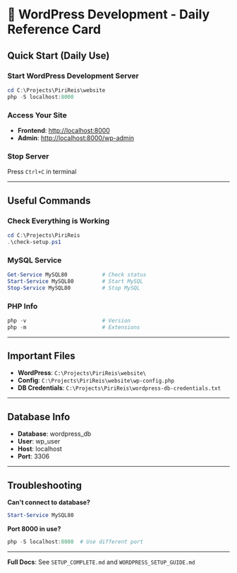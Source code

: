 # 🎯 WordPress Development - Daily Reference Card

## Quick Start (Daily Use)

### Start WordPress Development Server

```powershell
cd C:\Projects\PiriReis\website
php -S localhost:8000
```

### Access Your Site

- **Frontend**: <http://localhost:8000>
- **Admin**: <http://localhost:8000/wp-admin>

### Stop Server

Press `Ctrl+C` in terminal

---

## Useful Commands

### Check Everything is Working

```powershell
cd C:\Projects\PiriReis
.\check-setup.ps1
```

### MySQL Service

```powershell
Get-Service MySQL80           # Check status
Start-Service MySQL80         # Start MySQL
Stop-Service MySQL80          # Stop MySQL
```

### PHP Info

```powershell
php -v                        # Version
php -m                        # Extensions
```

---

## Important Files

- **WordPress**: `C:\Projects\PiriReis\website\`
- **Config**: `C:\Projects\PiriReis\website\wp-config.php`
- **DB Credentials**: `C:\Projects\PiriReis\wordpress-db-credentials.txt`

---

## Database Info

- **Database**: wordpress_db
- **User**: wp_user
- **Host**: localhost
- **Port**: 3306

---

## Troubleshooting

**Can't connect to database?**

```powershell
Start-Service MySQL80
```

**Port 8000 in use?**

```powershell
php -S localhost:8080  # Use different port
```

---

**Full Docs**: See `SETUP_COMPLETE.md` and `WORDPRESS_SETUP_GUIDE.md`
